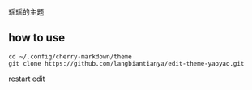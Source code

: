 瑶瑶的主题

## how to use
```shell
cd ~/.config/cherry-markdown/theme 
git clone https://github.com/langbiantianya/edit-theme-yaoyao.git
```

restart edit
 
